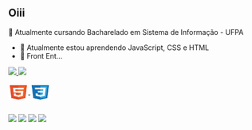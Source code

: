 ## Oiii 
🔭 Atualmente cursando Bacharelado em Sistema de Informação - UFPA
- 🌱 Atualmente estou aprendendo JavaScript, CSS e HTML
- 💬 Front Ent...

<div align="center">
  <a href="https://github.com/julia-vi">
</div>
  
<div>
<a href="https://beacons.ai/julia-vi">
<img height="180em" src="https://github-readme-stats.vercel.app/api?username=julia-vi&show_icons=true&theme=dark&incluede_all_commits=true&count_"/>
<img height="180em" src="https://github-readme-stats.vercel.app/top-lang/?username=julia-vi&layout-compact&langs_count-16&theme-dark"/>

<div style="display: inline_block"><br>

  <img align="center" alt="Marta-HTML" height="30" width="40" src="https://raw.githubusercontent.com/devicons/devicon/master/icons/html5/html5-original.svg">
  <img align="center" alt="Marta-CSS" height="30" width="40" src="https://raw.githubusercontent.com/devicons/devicon/master/icons/css3/css3-original.svg">
  
</div>
  
  ##
 
<div> 
 
  <a href="https://instagram.com/julia.vieira22" target="_blank"><img src="https://img.shields.io/badge/-Instagram-%23E4405F?style=for-the-badge&logo=instagram&logoColor=white" target="_blank"></a>
 <a href="https://discord.gg/" target="_blank"><img src="https://img.shields.io/badge/Discord-7289DA?style=for-the-badge&logo=discord&logoColor=white" target="_blank"></a> 
  <a href = "mailto:mrtjulia@gmail.com"><img src="https://img.shields.io/badge/-Gmail-%23333?style=for-the-badge&logo=gmail&logoColor=white" target="_blank"></a>
  <a href="https://www.linkedin.com/in/marta-julia99" target="_blank"><img src="https://img.shields.io/badge/-LinkedIn-%230077B5?style=for-the-badge&logo=linkedin&logoColor=white" target="_blank"></a> 
  
</div>
